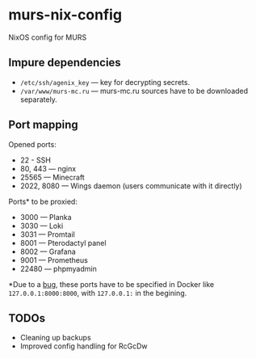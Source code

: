 # murs-nix-config
NixOS config for MURS

## Impure dependencies
* `/etc/ssh/agenix_key` — key for decrypting secrets.
* `/var/www/murs-mc.ru` — murs-mc.ru sources have to be downloaded separately.

## Port mapping
Opened ports:
* 22 - SSH
* 80, 443 — nginx
* 25565 — Minecraft
* 2022, 8080 — Wings daemon (users communicate with it directly)

Ports* to be proxied:
* 3000 — Planka
* 3030 — Loki
* 3031 — Promtail
* 8001 — Pterodactyl panel
* 8002 — Grafana
* 9001 — Prometheus
* 22480 — phpmyadmin

*Due to a [bug](https://github.com/NixOS/nixpkgs/issues/111852), these ports have to be specified in Docker like `127.0.0.1:8000:8000`, with `127.0.0.1:` in the begining. 

## TODOs
* Cleaning up backups
* Improved config handling for RcGcDw
